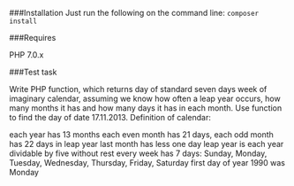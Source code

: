 ###Installation 
Just run the following on the command line:
`composer install`

###Requires 

PHP 7.0.x 

###Test task

Write PHP function, which returns day of standard seven days week of imaginary calendar, assuming we know how often a leap year occurs, how many months it has and how many days it has in each month. Use function to find the day of date 17.11.2013. Definition of calendar:

each year has 13 months
each even month has 21 days, each odd month has 22 days
in leap year last month has less one day
leap year is each year dividable by five without rest
every week has 7 days: Sunday, Monday, Tuesday, Wednesday, Thursday, Friday, Saturday
first day of year 1990 was Monday
